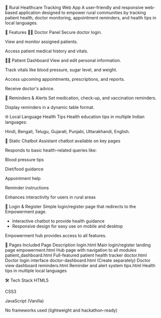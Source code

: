 🏥 Rural Healthcare Tracking Web App
A user-friendly and responsive web-based application designed to empower rural communities by tracking patient health, doctor monitoring, appointment reminders, and health tips in local languages.

🚀 Features
👨‍⚕ Doctor Panel
Secure doctor login.

View and monitor assigned patients.

Access patient medical history and vitals.

🧑‍🦱 Patient Dashboard
View and edit personal information.

Track vitals like blood pressure, sugar level, and weight.

Access upcoming appointments, prescriptions, and reports.

Receive doctor's advice.

🔔 Reminders & Alerts
Set medication, check-up, and vaccination reminders.

Display reminders in a dynamic table format.

🌐 Local Language Health Tips
Health education tips in multiple Indian languages:

Hindi, Bengali, Telugu, Gujarati, Punjabi, Uttarakhandi, English.

💬 Static Chatbot Assistant
chatbot available on key pages

Responds to basic health-related queries like:

Blood pressure tips

Diet/food guidance

Appointment help

Reminder instructions

Enhances interactivity for users in rural areas

🔐 Login & Register
Simple login/register page that redirects to the Empowerment page.

- Interactive chatbot to provide health guidance  
- Responsive design for easy use on mobile and desktop

Empowerment hub provides access to all features.

🔗 Pages Included
Page	Description
login.html	Main login/register landing page
empowerment.html	Hub page with navigation to all modules
patient_dashboard.html	Full-featured patient health tracker
doctor.html	Doctor login interface
doctor-dashboard.html	(Create separately) Doctor view dashboard
reminders.html	Reminder and alert system
tips.html	Health tips in multiple local languages

🛠 Tech Stack
HTML5

CSS3

JavaScript (Vanilla)

No frameworks used (lightweight and hackathon-ready)
